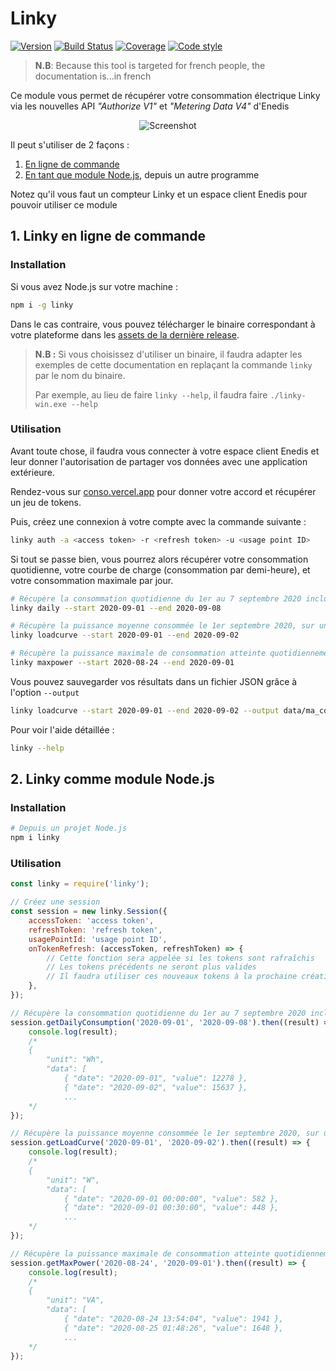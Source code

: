 # Linky

[![Version][version-src]][version-href]
[![Build Status][build-src]][build-href]
[![Coverage][coverage-src]][coverage-href]
[![Code style][style-src]][style-href]

> **N.B**: Because this tool is targeted for french people, the documentation is...in french

Ce module vous permet de récupérer votre consommation électrique Linky via les nouvelles API _"Authorize V1"_ et _"Metering Data V4"_ d'Enedis

<p align="center">
  <img src="https://user-images.githubusercontent.com/17952318/93326183-b5ba2400-f818-11ea-85cf-c278a1e32b58.gif" alt="Screenshot">
</p>

Il peut s'utiliser de 2 façons :

1. [En ligne de commande](#1-linky-en-ligne-de-commande)
2. [En tant que module Node.js](#2-linky-comme-module-nodejs), depuis un autre programme

Notez qu'il vous faut un compteur Linky et un espace client Enedis pour pouvoir utiliser ce module

## 1. Linky en ligne de commande

### Installation

Si vous avez Node.js sur votre machine :

```bash
npm i -g linky
```

Dans le cas contraire, vous pouvez télécharger le binaire correspondant à votre plateforme dans les [assets de la dernière release](https://github.com/bokub/linky/releases/latest).

> **N.B :** Si vous choisissez d'utiliser un binaire, il faudra adapter les exemples de cette documentation en replaçant la commande `linky` par le nom du binaire.
>
> Par exemple, au lieu de faire `linky --help`, il faudra faire `./linky-win.exe --help`

### Utilisation

Avant toute chose, il faudra vous connecter à votre espace client Enedis et leur donner l'autorisation de partager vos données avec une application extérieure.

Rendez-vous sur [conso.vercel.app](https://conso.vercel.app) pour donner votre accord et récupérer un jeu de tokens.

Puis, créez une connexion à votre compte avec la commande suivante :

```bash
linky auth -a <access token> -r <refresh token> -u <usage point ID>
```

Si tout se passe bien, vous pourrez alors récupérer votre consommation quotidienne, votre courbe de charge (consommation par demi-heure), et votre consommation maximale par jour.

```bash
# Récupère la consommation quotidienne du 1er au 7 septembre 2020 inclus
linky daily --start 2020-09-01 --end 2020-09-08

# Récupère la puissance moyenne consommée le 1er septembre 2020, sur un intervalle de 30 min
linky loadcurve --start 2020-09-01 --end 2020-09-02

# Récupère la puissance maximale de consommation atteinte quotidiennement du 24 au 31 août inclus
linky maxpower --start 2020-08-24 --end 2020-09-01
```

Vous pouvez sauvegarder vos résultats dans un fichier JSON grâce à l'option `--output`

```bash
linky loadcurve --start 2020-09-01 --end 2020-09-02 --output data/ma_conso.json
```

Pour voir l'aide détaillée :

```bash
linky --help
```

## 2. Linky comme module Node.js

### Installation

```bash
# Depuis un projet Node.js
npm i linky
```

### Utilisation

```js
const linky = require('linky');

// Créez une session
const session = new linky.Session({
    accessToken: 'access token',
    refreshToken: 'refresh token',
    usagePointId: 'usage point ID',
    onTokenRefresh: (accessToken, refreshToken) => {
        // Cette fonction sera appelée si les tokens sont rafraîchis
        // Les tokens précédents ne seront plus valides
        // Il faudra utiliser ces nouveaux tokens à la prochaine création de session
    },
});

// Récupère la consommation quotidienne du 1er au 7 septembre 2020 inclus
session.getDailyConsumption('2020-09-01', '2020-09-08').then((result) => {
    console.log(result);
    /*
    {
        "unit": "Wh",
        "data": [
            { "date": "2020-09-01", "value": 12278 },
            { "date": "2020-09-02", "value": 15637 },
            ...
    */
});

// Récupère la puissance moyenne consommée le 1er septembre 2020, sur un intervalle de 30 min
session.getLoadCurve('2020-09-01', '2020-09-02').then((result) => {
    console.log(result);
    /*
    {
        "unit": "W",
        "data": [
            { "date": "2020-09-01 00:00:00", "value": 582 },
            { "date": "2020-09-01 00:30:00", "value": 448 },
            ...
    */
});

// Récupère la puissance maximale de consommation atteinte quotidiennement du 24 au 31 août inclus
session.getMaxPower('2020-08-24', '2020-09-01').then((result) => {
    console.log(result);
    /*
    {
        "unit": "VA",
        "data": [
            { "date": "2020-08-24 13:54:04", "value": 1941 },
            { "date": "2020-08-25 01:48:26", "value": 1648 },
            ...
    */
});
```

[build-src]: https://flat.badgen.net/travis/bokub/linky
[build-href]: https://travis-ci.org/bokub/linky
[version-src]: https://runkit.io/bokub/npm-version/branches/master/linky?style=flat
[version-href]: https://www.npmjs.com/package/linky
[coverage-src]: https://flat.badgen.net/codecov/c/github/bokub/linky
[coverage-href]: https://codecov.io/gh/bokub/linky
[style-src]: https://flat.badgen.net/badge/code%20style/prettier/ff69b4
[style-href]: https://github.com/prettier/prettier
